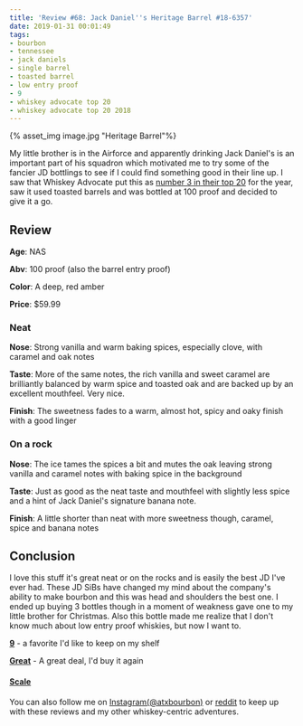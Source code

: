 ```yaml
---
title: 'Review #68: Jack Daniel''s Heritage Barrel #18-6357'
date: 2019-01-31 00:01:49
tags:
- bourbon
- tennessee
- jack daniels
- single barrel
- toasted barrel
- low entry proof
- 9 
- whiskey advocate top 20 
- whiskey advocate top 20 2018
---
```


{% asset_img image.jpg "Heritage Barrel"%}

My little brother is in the Airforce and apparently drinking Jack Daniel's is an important part of his squadron which motivated me to try some of the fancier JD bottlings to see if I could find something good in their line up. I saw that Whiskey Advocate put this as [number 3 in their top 20](http://whiskyadvocate.com/top20/2018/3-jack-daniels-single-barrel-heritage-barrel/) for the year, saw it used toasted barrels and was bottled at 100 proof and decided to give it a go.

## Review
**Age**: NAS

**Abv**: 100 proof (also the barrel entry proof)

**Color**: A deep, red amber

**Price**: $59.99

### Neat
**Nose**: Strong vanilla and warm baking spices, especially clove, with caramel and oak notes

**Taste**: More of the same notes, the rich vanilla and sweet caramel are brilliantly balanced by warm spice and toasted oak and are backed up by an excellent mouthfeel. Very nice.

**Finish**: The sweetness fades to a warm, almost hot, spicy and oaky finish with a good linger

### On a rock
**Nose**: The ice tames the spices a bit and mutes the oak leaving strong vanilla and caramel notes with baking spice in the background

**Taste**: Just as good as the neat taste and mouthfeel with slightly less spice and a hint of Jack Daniel's signature banana note.

**Finish**: A little shorter than neat with more sweetness though, caramel, spice and banana notes

## Conclusion
I love this stuff it's great neat or on the rocks and is easily the best JD I've ever had. These JD SiBs have changed my mind about the company's ability to make bourbon and this was head and shoulders the best one. I ended up buying 3 bottles though in a moment of weakness gave one to my little brother for Christmas. Also this bottle made me realize that I don't know much about low entry proof whiskies, but now I want to. 

[**9**](https://atxbourbon.com/tags/9/) - a favorite I'd like to keep on my shelf

[**Great**](https://atxbourbon.com/tags/great-value/) - A great deal, I'd buy it again

#### [Scale](http://atxbourbon.com/Scale/)

You can also follow me on [Instagram(@atxbourbon)](https://www.instagram.com/atxbourbon/) or [reddit](https://www.reddit.com/r/scottmotorraddrinks/) to keep up with these reviews and my other whiskey-centric adventures.